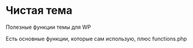 # Чистая тема

Полезные функции темы для WP

Есть основные функции, которые сам использую, плюс functions.php
